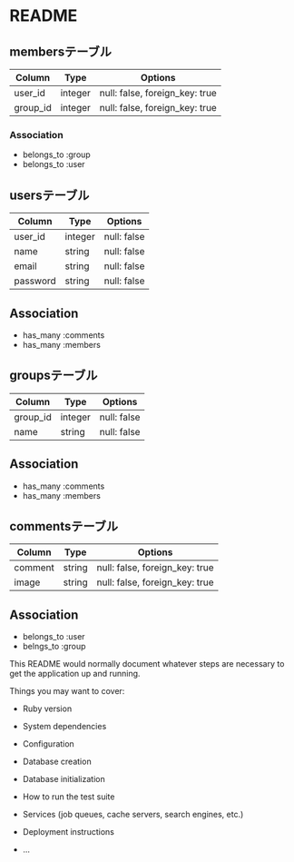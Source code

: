 # README

## membersテーブル

|Column|Type|Options|
|------|----|-------|
|user_id|integer|null: false, foreign_key: true|
|group_id|integer|null: false, foreign_key: true|

### Association
- belongs_to :group
- belongs_to :user

## usersテーブル

|Column|Type|Options|
|------|----|-------|
|user_id|integer|null: false|
|name|string|null: false|
|email|string|null: false|
|password|string|null: false|

## Association
- has_many :comments
- has_many :members

## groupsテーブル

|Column|Type|Options|
|------|----|-------|
|group_id|integer|null: false|
|name|string|null: false|

## Association
- has_many :comments
- has_many :members

## commentsテーブル

|Column|Type|Options|
|------|----|-------|
|comment|string|null: false, foreign_key: true|
|image|string|null: false, foreign_key: true|

## Association
- belongs_to :user
- belngs_to :group

This README would normally document whatever steps are necessary to get the
application up and running.

Things you may want to cover:

* Ruby version

* System dependencies

* Configuration

* Database creation

* Database initialization

* How to run the test suite

* Services (job queues, cache servers, search engines, etc.)

* Deployment instructions

* ...
